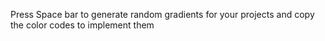 Press Space bar to generate random gradients for your projects and copy the color codes to implement them

